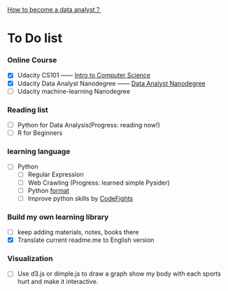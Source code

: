 [How to become a data analyst？](README.md)

# To Do list
### Online Course
  - [x] Udacity CS101 —— [Intro to Computer Science](https://www.udacity.com/course/intro-to-computer-science--cs101)
  - [x] Udacity Data Analyst Nanodegree —— [Data Analyst Nanodegree](https://www.udacity.com/course/data-analyst-nanodegree--nd002)
  - [ ] Udacity machine-learning Nanodegree

### Reading list
  - [ ] Python for Data Analysis(Progress: reading now!)
  - [ ] R for Beginners

### learning language
  - [ ] Python
    - [ ] Regular Expression
    - [ ] Web Crawling (Progress: learned simple Pysider)
    - [ ] Python [format](https://pyformat.info/)
    - [ ] Improve python skills by [CodeFights](https://codefights.com/)

### Build my own learning library
  - [ ] keep adding materials, notes, books there
  - [x] Translate current readme.me to English version

### Visualization
  - [ ] Use d3.js or dimple.js to draw a graph show my body with each sports hurt and make it interactive.
